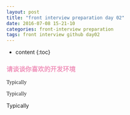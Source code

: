 ```yaml
---
layout: post
title: "front interview preparation day 02"
date: 2016-07-08 15-21-10
categories: front-interview preparation
tags: front interview github day02
---
```


* content
{:toc}

### <font color="#f095bc">请谈谈你喜欢的开发环境</font>
<style>
@font-face{
font-family:Open Sans Itatic;
src:url('../css/font/OpenSans-Itatic.ttf');
format('truetype');
}
</style>
<p style="font-family:Open Sans Itatic">Typically</p>
<p style="font-family:Microsoft Yahei">Typically</p>
<p style="font-family:">Typically</p>  

    